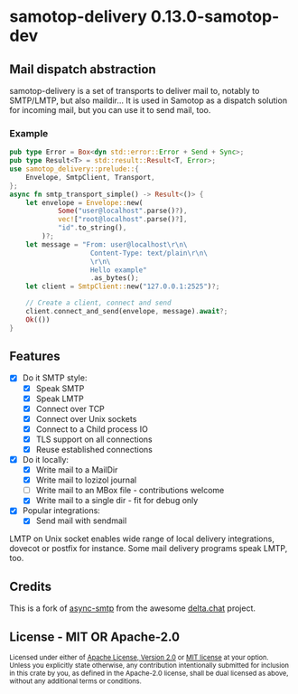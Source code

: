 # samotop-delivery 0.13.0-samotop-dev


## Mail dispatch abstraction

samotop-delivery is a set of transports to deliver mail to,
notably to SMTP/LMTP, but also maildir... It is used in Samotop
as a dispatch solution for incoming mail, but you can use it to send mail, too.

### Example
```rust
pub type Error = Box<dyn std::error::Error + Send + Sync>;
pub type Result<T> = std::result::Result<T, Error>;
use samotop_delivery::prelude::{
    Envelope, SmtpClient, Transport,
};
async fn smtp_transport_simple() -> Result<()> {
    let envelope = Envelope::new(
            Some("user@localhost".parse()?),
            vec!["root@localhost".parse()?],
            "id".to_string(),
        )?;
    let message = "From: user@localhost\r\n\
                    Content-Type: text/plain\r\n\
                    \r\n\
                    Hello example"
                    .as_bytes();
    let client = SmtpClient::new("127.0.0.1:2525")?;

    // Create a client, connect and send
    client.connect_and_send(envelope, message).await?;
    Ok(())
}
```

## Features
 - [x] Do it SMTP style:
    - [x] Speak SMTP
    - [x] Speak LMTP
    - [x] Connect over TCP
    - [x] Connect over Unix sockets
    - [x] Connect to a Child process IO
    - [x] TLS support on all connections
    - [x] Reuse established connections
 - [x] Do it locally:
    - [x] Write mail to a MailDir
    - [x] Write mail to lozizol journal
    - [ ] Write mail to an MBox file - contributions welcome
    - [x] Write mail to a single dir - fit for debug only
 - [x] Popular integrations:
    - [x] Send mail with sendmail

LMTP on Unix socket enables wide range of local delivery integrations, dovecot or postfix for instance. Some mail delivery programs speak LMTP, too.

## Credits

This is a fork of [async-smtp](https://github.com/async-email/async-smtp/releases/tag/v0.3.4)
from the awesome [delta.chat](https://delta.chat) project.


## License - MIT OR Apache-2.0

<sup>
Licensed under either of <a href="../LICENSE-Apache2">Apache License, Version
2.0</a> or <a href="../LICENSE">MIT license</a> at your option.
</sup>

<br>

<sub>
Unless you explicitly state otherwise, any contribution intentionally submitted
for inclusion in this crate by you, as defined in the Apache-2.0 license, shall
be dual licensed as above, without any additional terms or conditions.
</sub>
